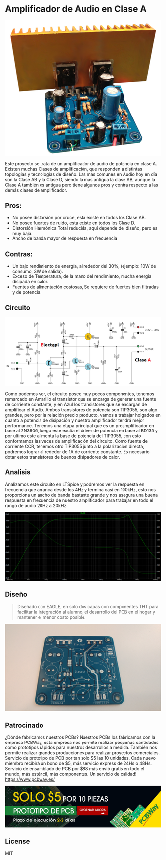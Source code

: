 # Amplificador de Audio en Clase A

![N|Solid](https://raw.githubusercontent.com/electgpl/AmplificadorClaseA/master/Imagenes/Circuito_Montado_Disipador.jpg)

Este proyecto se trata de un amplificador de audio de potencia en clase A.
Existen muchas Clases de amplificación, que responden a distintas topologias y tecnologías de diseño.
Las mas comunes en Audio hoy en día son la Clase AB y la Clase D, siendo la mas antigua la clase AB, aunque la Clase A también es antigua pero tiene algunos pros y contra respecto a las demás clases de amplificador.

## Pros:

  - No posee distorsión por cruce, esta existe en todos los Clase AB.
  - No posee fuentes de ruido, esta existe en todos los Clase D.
  - Distorsión Harmónica Total reducida, aquí depende del diseño, pero es muy baja.
  - Ancho de banda mayor de respuesta en frecuencia
  
## Contras:

  - Un bajo rendimiento de energía, al rededor del 30%, (ejemplo: 10W de consumo, 3W de salida).
  - Exceso de Temperatura, de la mano del rendimiento, mucha energía disipada en calor.
  - Fuentes de alimentación costosas, Se requiere de fuentes bien filtradas y de potencia.

## Circuito

![N|Solid](https://raw.githubusercontent.com/electgpl/AmplificadorClaseA/master/Imagenes/Circuito%20Amplificador.png)

Como podemos ver, el circuito posee muy pocos componentes, tenemos remarcado en Amarillo el transistor que se encarga de generar una fuente de corriente constante, y en Azul los transistores que se encargan de amplificar el Audio.
Ambos transistores de potencia son TIP3055, son algo grandes, pero por la relación precio producto, vamos a trabajar holgados en cuanto a potencia de disipación y nuestro amplificador tendrá mejor performance.
Tenemos una etapa principal que es un preamplificador en base al 2N3906, luego este excita el driver de potencia en base al BD135 y por ultimo este alimenta la base de potencia del TIP3055, con esto conformamos las veces de amplificación del circuito.
Como fuente de corriente CCR, tenemos otro TIP3055 junto a la polarizacion directa, podremos lograr al rededor de 1A de corriente constante.
Es necesario dotar estos transistores de buenos disipadores de calor.

## Analisis

Analizamos este circuito en LTSpice y podremos ver la respuesta en frecuencia que arranca desde los 4Hz y termina casi en 100kHz, esto nos proporciona un ancho de banda bastante grande y nos asegura una buena respuesta en frecuencia de nuestro amplificador para trabajar en todo el rango de audio 20Hz a 20kHz.

![N|Solid](https://raw.githubusercontent.com/electgpl/AmplificadorClaseA/master/Analisis/LTSpice_Bode.png)

## Diseño

> Diseñado con EAGLE, en solo dos capas con componentes THT para facilitar
> la integración al alumno, el desarrollo del PCB en el hogar y mantener
> el menor costo posible.

![N|Solid](https://raw.githubusercontent.com/electgpl/AmplificadorClaseA/master/Imagenes/20181019_105856.jpg)

Patrocinado
----
¿Dónde fabricamos nuestros PCBs?
Nuestros PCBs los fabricamos con la empresa PCBWay, esta empresa nos permite realizar pequeñas cantidades como prototipos rápidos para nuestros desarrollos a medida.
También nos permite realizar grandes producciones para realizar proyectos comerciales.
Servicio de prototipo de PCB por tan solo $5 las 10 unidades.
Cada nuevo miembro recibirá un bono de $5, más servicio express de 24Hs o 48Hs.
Servicio de ensamblado de PCB por $88 más envió gratis en todo el mundo, más esténcil, más componentes.
Un servicio de calidad!
https://www.pcbway.es/

[![N|Solid](https://github.com/electgpl/Banners/blob/master/PCBWay_600x160.gif)](https://www.pcbway.es/)


License
----

MIT
